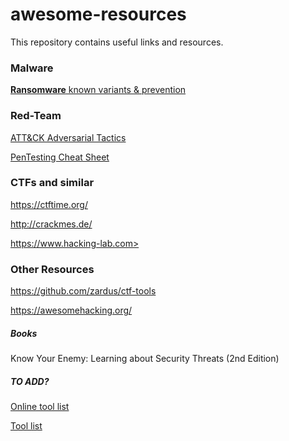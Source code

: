 # awesome-resources
This repository contains useful links and resources.



### Malware
   [**Ransomware** known variants & prevention](https://docs.google.com/spreadsheets/d/1TWS238xacAto-fLKh1n5uTsdijWdCEsGIM0Y0Hvmc5g/pubhtml)

### Red-Team
   [ATT&CK Adversarial Tactics](https://attack.mitre.org/wiki/Main_Page)

   [PenTesting Cheat Sheet](https://highon.coffee/blog/penetration-testing-tools-cheat-sheet/#finger-a-specific-username)


### CTFs and similar
   https://ctftime.org/
   
   http://crackmes.de/
  
   https://www.hacking-lab.com>
   
### Other Resources
   https://github.com/zardus/ctf-tools

   https://awesomehacking.org/

##### Books
   Know Your Enemy: Learning about Security Threats (2nd Edition)


##### TO ADD?
   [Online tool list](https://github.com/Eliot-Roxbergh/dotFIles/blob/master/text_files/online_tools_malware_reversing.txt)

   [Tool list](https://github.com/Eliot-Roxbergh/dotFIles/blob/master/text_files/tools_malware_reversing.txt)
